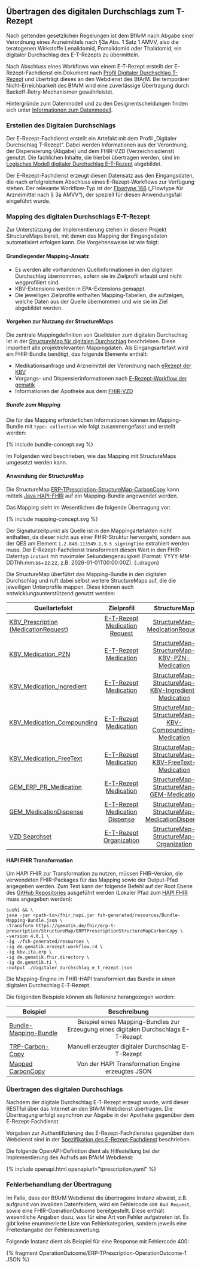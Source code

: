 ## Übertragen des digitalen Durchschlags zum T-Rezept

Nach geltenden gesetzlichen Regelungen ist dem BfArM nach Abgabe einer Verordnung eines Arzneimittels nach §3a Abs. 1 Satz 1 AMVV, also die teratogenen Wirkstoffe Lenalidomid, Pomalidomid oder Thalidomid, ein digitaler Durchschlag des E-T-Rezepts zu übermitteln.

Nach Abschluss eines Workflows von einem E-T-Rezept erstellt der E-Rezept-Fachdienst ein Dokument nach [Profil Digitaler Durchschlag T-Rezept](./StructureDefinition-erp-tprescription-carbon-copy.html) und überträgt dieses an den Webdienst des BfArM. Bei temporärer Nicht-Erreichbarkeit des BfArM wird eine zuverlässige Übertragung durch Backoff-Retry-Mechanismen gewährleistet.

Hintergründe zum Datenmodell und zu den Designentscheidungen finden sich unter [Informationen zum Datenmodell](./datamodel.html).

### Erstellen des Digitalen Durchschlags

Der E-Rezept-Fachdienst erstellt ein Artefakt mit dem Profil „Digitaler Durchschlag T-Rezept“. Dabei werden Informationen aus der Verordnung, der Dispensierung (Abgabe) und dem FHIR-VZD (Verzeichnisdienst) genutzt. Die fachlichen Inhalte, die hierbei übertragen werden, sind im [Logisches Modell digitaler Durchschlag E-T-Rezept](./StructureDefinition-erp-tprescription-carbon-copy-logical.html) abgebildet.

Der E-Rezept-Fachdienst erzeugt diesen Datensatz aus den Eingangsdaten, die nach erfolgreichem Abschluss eines E-Rezept-Workflows zur Verfügung stehen. Der relevante Workflow-Typ ist der [Flowtype 166](https://simplifier.net/erezept-workflow/gem-erp-cs-flowtype) („Flowtype für Arzneimittel nach § 3a AMVV“), der speziell für diesen Anwendungsfall eingeführt wurde.

### Mapping des digitalen Durchschlags E-T-Rezept

Zur Unterstützung der Implementierung stehen in diesem Projekt StructureMaps bereit, mit denen das Mapping der Eingangsdaten automatisiert erfolgen kann. Die Vorgehensweise ist wie folgt:

#### Grundlegender Mapping-Ansatz

- Es werden alle vorhandenen Quellinformationen in den digitalen Durchschlag übernommen, sofern sie im Zielprofil erlaubt und nicht wegprofiliert sind.
- KBV-Extensions werden in EPA-Extensions gemappt.
- Die jeweiligen Zielprofile enthalten Mapping-Tabellen, die aufzeigen, welche Daten aus der Quelle übernommen und wie sie im Ziel abgebildet werden.

#### Vorgehen zur Nutzung der StructureMaps

Die zentrale Mappingdefinition von Quelldaten zum digitalen Durchschlag ist in der [StructureMap für digitalen Durchschlag](./StructureMap-ERPTPrescriptionStructureMapCarbonCopy.html) beschrieben. Diese importiert alle projektrelevanten Mappingdaten. Als Eingangsartefakt wird ein FHIR-Bundle benötigt, das folgende Elemente enthält:

- Medikationsanfrage und Arzneimittel der Verordnung nach [eRezept der KBV](https://simplifier.net/eRezept)
- Vorgangs- und Dispensierinformationen nach [E-Rezept-Workflow der gematik](https://simplifier.net/erezept-workflow)
- Informationen der Apotheke aus dem [FHIR-VZD](https://simplifier.net/VZD-FHIR-Directory)

##### Bundle zum Mapping

Die für das Mapping erforderlichen Informationen können im Mapping-Bundle mit `type: collection` wie folgt zusammengefasst und erstellt werden:

<div class="gem-ig-svg-container" style="--box-width: 700px;">
    {% include bundle-concept.svg %}
</div>

Im Folgenden wird beschrieben, wie das Mapping mit StructureMaps umgesetzt werden kann.

#### Anwendung der StructureMap

Die StructureMap [ERP-TPrescription-StructureMap-CarbonCopy](./StructureMap-ERPTPrescriptionStructureMapCarbonCopy.html) kann mittels [Java HAPI-FHIR](https://github.com/hapifhir/org.hl7.fhir.core) auf ein Mapping-Bundle angewendet werden.

Das Mapping sieht im Wesentlichen die folgende Übertragung vor:

<div class="gem-ig-svg-container" style="--box-width: 700px;">
    {% include mapping-concept.svg %}
</div>

Der Signaturzeitpunkt als Quelle ist in den Mappingartefakten nicht enthalten, da dieser nicht aus einer FHIR-Struktur hervorgeht, sondern aus der QES am Element `1.2.840.113549.1.9.5 signingTime` extrahiert werden muss. Der E-Rezept-Fachdienst transformiert diesen Wert in den FHIR-Datentyp `instant` mit maximaler Sekundengenauigkeit (Format: YYYY-MM-DDThh:mm:ss+zz:zz, z.B. 2026-01-01T00:00:00Z).
{:.dragon}

Die StructureMap überführt das Mapping-Bundle in den digitalen Durchschlag und ruft dabei selbst weitere StructureMaps auf, die die jeweiligen Unterprofile mappen. Diese können auch entwicklungsunterstützend genutzt werden:

| Quellartefakt  | Zielprofil | StructureMap |
| ------------- |:-------------:|:-------------:|
| [KBV_Prescription (MedicationRequest)](https://simplifier.net/erezept/kbv_pr_erp_prescription)| [E-T-Rezept Medication Request](./StructureDefinition-erp-tprescription-medication-request.html) | [StructureMap-MedicationRequest](./StructureMap-ERPTPrescriptionStructureMapMedicationRequest.html) |
| [KBV_Medication_PZN](https://simplifier.net/erezept/kbv_pr_erp_medication_pzn) | [E-T-Rezept Medication](./StructureDefinition-erp-tprescription-medication.html) | [StructureMap-StructureMap-KBV-PZN-Medication](./StructureMap-ERPTPrescriptionStructureMapKBVPZNMedication.html) |
| [KBV_Medication_Ingredient](https://simplifier.net/erezept/kbv_pr_erp_medication_ingredient) | [E-T-Rezept Medication](./StructureDefinition-erp-tprescription-medication.html) | [StructureMap-StructureMap-KBV-Ingredient-Medication](./StructureMap-ERPTPrescriptionStructureMapKBVIngredientMedication.html) |
| [KBV_Medication_Compounding](https://simplifier.net/erezept/kbv_pr_erp_medication_compounding) | [E-T-Rezept Medication](./StructureDefinition-erp-tprescription-medication.html) | [StructureMap-StructureMap-KBV-Compounding-Medication](./StructureMap-ERPTPrescriptionStructureMapKBVCompoundingMedication.html) |
| [KBV_Medication_FreeText](https://simplifier.net/erezept/kbv_pr_erp_medication_freetext) | [E-T-Rezept Medication](./StructureDefinition-erp-tprescription-medication.html) | [StructureMap-StructureMap-KBV-FreeText-Medication](./StructureMap-ERPTPrescriptionStructureMapKBVFreeTextMedication.html) |
| [GEM_ERP_PR_Medication](https://simplifier.net/erezept-workflow/gem_erp_pr_medication) | [E-T-Rezept Medication](./StructureDefinition-erp-tprescription-medication.html) | [StructureMap-StructureMap-GEM-Medication](./StructureMap-ERPTPrescriptionStructureMapGEMMedication.html) |
| [GEM_MedicationDispense](https://simplifier.net/erezept-workflow/gem_erp_pr_medicationdispense) | [E-T-Rezept Medication Dispense](./StructureDefinition-erp-tprescription-medication-dispense.html) | [StructureMap-StructureMap-MedicationDispense](./StructureMap-ERPTPrescriptionStructureMapMedicationDispense.html) |
| [VZD Searchset](./StructureDefinition-erp-tprescription-vzd-searchset.html) | [E-T-Rezept Organization](./StructureDefinition-erp-tprescription-organization.html) | [StructureMap-StructureMap-Organization](./StructureMap-ERPTPrescriptionStructureMapOrganization.html) |

#### HAPI FHIR Transformation

Um HAPI FHIR zur Transformation zu nutzen, müssen FHIR-Version, die verwendeten FHIR-Packages für das Mapping sowie der Output-Pfad angegeben werden. Zum Test kann der folgende Befehl auf der Root Ebene des [GitHub Repositories](https://github.com/gematik/spec-erp-t-prescription) ausgeführt werden (Lokaler Pfad zum [HAPI FHIR](https://github.com/hapifhir/org.hl7.fhir.core/releases) muss angegeben werden):
```
sushi && \
java -jar <path-to>/fhir_hapi.jar fsh-generated/resources/Bundle-Mapping-Bundle.json \
-transform https://gematik.de/fhir/erp-t-prescription/StructureMap/ERPTPrescriptionStructureMapCarbonCopy \
-version 4.0.1 \
-ig ./fsh-generated/resources \
-ig de.gematik.erezept-workflow.r4 \
-ig kbv.ita.erp \
-ig de.gematik.fhir.directory \
-ig de.gematik.ti \
-output ./digitaler_durchschlag_e_t_rezept.json
```

Die Mapping-Engine im FHIR-HAPI transformiert das Bundle in einen digitalen Durchschlag E-T-Rezept.

Die folgenden Beispiele können als Referenz herangezogen werden:

| Beispiel  | Beschreibung |
| ------------- |:-------------:|
|[Bundle-Mapping-Bundle](./Bundle-Mapping-Bundle.html)|Beispiel eines Mapping-Bundles zur Erzeugung eines digitalen Durchschlags E-T-Rezept|
|[TRP-Carbon-Copy](./Parameters-TRP-Carbon-Copy.html)|Manuell erzeugter digitaler Durchschlag E-T-Rezept|
|[Mapped CarbonCopy](./Bundle-erp-t-prescription-carbon-copy-actual.json)|Von der HAPI Transformation Engine erzeugtes JSON|

### Übertragen des digitalen Durchschlags

Nachdem der digitale Durchschlag E-T-Rezept erzeugt wurde, wird dieser RESTful über das Internet an den BfArM Webdienst übertragen. Die Übertragung erfolgt asynchron zur Abgabe in der Apotheke gegenüber dem E-Rezept-Fachdienst.

Vorgaben zur Authentifizierung des E-Rezept-Fachdienstes gegenüber dem Webdienst sind in der [Spezifikation des E-Rezept-Fachdienst](https://gemspec.gematik.de/docs/gemSpec/gemSpec_FD_eRp/latest/) beschrieben.

Die folgende OpenAPI-Definition dient als Hilfestellung bei der Implementierung des Aufrufs am BfArM Webdienst:

{% include openapi.html openapiurl="tprescription.yaml" %}

### Fehlerbehandlung der Übertragung

Im Falle, dass der BfArM Webdienst die übertragene Instanz abweist, z.B. aufgrund von invaliden Datenfeldern, wird ein Fehlercode `400 Bad Request`, sowie eine FHIR-OperationOutcome bereitgestellt. Diese enthält wesentliche Angaben dazu, was für eine Art von Fehler aufgetreten ist.
Es gibt keine enummerierte Liste von Fehlerkategorien, sondern jeweils eine Freitextangabe der Fehlerauswertung. 

Folgende Instanz dient als Beispiel für eine Response mit Fehlercode 400:

{% fragment OperationOutcome/ERP-TPrescription-OperationOutcome-1 JSON %}